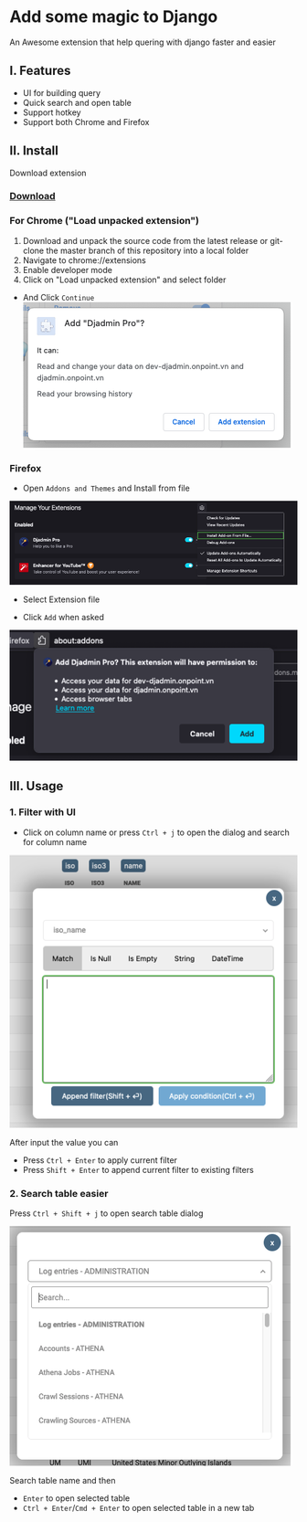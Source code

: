 # Add some magic to Django

An Awesome extension that help quering with django faster and easier

## I. Features

- UI for building query
- Quick search and open table
- Support hotkey
- Support both Chrome and Firefox

## II. Install
Download extension
### [Download](https://github.com/quangvo09/djadmin-pro/releases)

### For Chrome ("Load unpacked extension")
1. Download and unpack the source code from the latest release or git-clone the master branch of this repository into a local folder
2. Navigate to chrome://extensions
3. Enable developer mode
4. Click on "Load unpacked extension" and select folder

- And Click `Continue`
![chrome install](./docs/img/chrome-install.png)


### Firefox
- Open `Addons and Themes` and Install from file

![Firefox install](./docs/img/firefox-install.png)

- Select Extension file

- Click `Add` when asked

![Firefox add](./docs/img/firefox-install2.png)


## III. Usage

### 1. Filter with UI

- Click on column name or press `Ctrl + j` to open the dialog and search for column name

![Filter dialog](./docs/img/dialog.png)



After input the value you can

+ Press `Ctrl + Enter` to apply current filter
+ Press `Shift + Enter` to append current filter to existing filters



### 2. Search table easier

Press `Ctrl + Shift + j` to open search table dialog

![seach table](./docs/img/search_table.png)



Search table name and then

+ `Enter` to open selected table
+ `Ctrl + Enter`/`Cmd + Enter` to open selected table in a new tab

